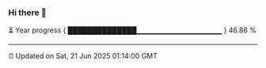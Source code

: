 ### Hi there 👋

⏳ Year progress { ██████████████▁▁▁▁▁▁▁▁▁▁▁▁▁▁▁▁ } 46.86 %

---

⏰ Updated on Sat, 21 Jun 2025 01:14:00 GMT
